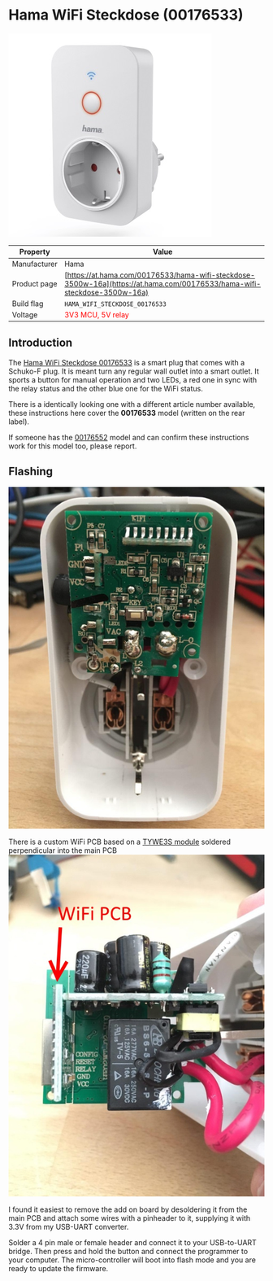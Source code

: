# Hama WiFi Steckdose (00176533)

![Hama WiFi Steckdose 00176533](images/devices/hama-wifi-steckdose-00176533.jpg)

|Property|Value|
|---|---|
|Manufacturer|Hama|
|Product page|[https://at.hama.com/00176533/hama-wifi-steckdose-3500w-16a](https://at.hama.com/00176533/hama-wifi-steckdose-3500w-16a)|
|Build flag|`HAMA_WIFI_STECKDOSE_00176533`|
|Voltage|<span style="color:red">3V3 MCU, 5V relay</span>|

## Introduction

The [Hama WiFi Steckdose 00176533](https://at.hama.com/00176533/hama-wifi-steckdose-3500w-16a) is a smart plug that comes with a Schuko-F plug. It is meant turn any regular wall outlet into a smart outlet. It sports a button for manual operation and two LEDs, a red one in sync with the relay status and the other blue one for the WiFi status.

There is a identically looking one with a different article number available, these instructions here cover the **00176533** model (written on the rear label). 

If someone has the [00176552](https://de.hama.com/00176552/hama-wifi-steckdose-3680w-16a) model and can confirm these instructions work for this model too, please report.

## Flashing

![Hama WiFi Steckdose 00176533 - Inside front view](images/flashing/hama-wifi-steckdose-00176533-open.jpg)

There is a custom WiFi PCB based on a [TYWE3S module](https://docs.tuya.com/en/hardware/WiFi-module/wifi-e3s-module.html) soldered perpendicular into the main PCB 
![Hama WiFi Steckdose 00176533 - WiFi PCB](images/flashing/hama-wifi-steckdose-00176533-wifi-pcb.jpg)

I found it easiest to remove the add on board by desoldering it from the main PCB and attach some wires with a pinheader to it, supplying it with 3.3V from my USB-UART converter.

Solder a 4 pin male or female header and connect it to your USB-to-UART bridge.  Then press and hold the button and connect the programmer to your computer. The micro-controller will boot into flash mode and you are ready to update the firmware.